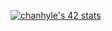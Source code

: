 [![chanhyle's 42 stats](https://badge42.herokuapp.com/api/stats/chanhyle)](https://github.com/JaeSeoKim/badge42)

<!-- ### Libft : [![chanhyle's 42Project Score](https://badge42.herokuapp.com/api/project/chanhyle/Libft)](https://github.com/JaeSeoKim/badge42)

### get_next_line : [![chanhyle's 42Project Score](https://badge42.herokuapp.com/api/project/chanhyle/get_next_line)](https://github.com/JaeSeoKim/badge42) -->
